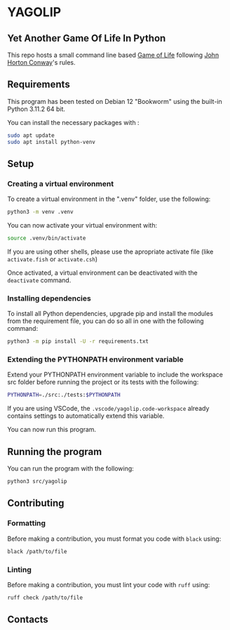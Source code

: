 # YAGOLIP

## Yet Another Game Of Life In Python

This repo hosts a small command line based [Game of Life](https://en.wikipedia.org/wiki/Conway%27s_Game_of_Life) following [John Horton Conway](https://en.wikipedia.org/wiki/John_Horton_Conway)'s rules.

## Requirements

This program has been tested on Debian 12 "Bookworm" using the built-in Python 3.11.2 64 bit.

You can install the necessary packages with :

```sh
sudo apt update
sudo apt install python-venv
```

## Setup

### Creating a virtual environment

To create a virtual environment in the ".venv" folder, use the following:

```sh
python3 -m venv .venv
```

You can now activate your virtual environment with:

```sh
source .venv/bin/activate
```

If you are using other shells, please use the apropriate activate file (like `activate.fish` or `activate.csh`)

Once activated, a virtual environment can be deactivated with the `deactivate` command.

### Installing dependencies

To install all Python dependencies, upgrade pip and install the modules from the requirement file, you can do so all in one with the following command:

```sh
python3 -m pip install -U -r requirements.txt
```

### Extending the PYTHONPATH environment variable

Extend your PYTHONPATH environment variable to include the workspace src folder before running the project or its tests with the following:

```sh
PYTHONPATH=./src:./tests:$PYTHONPATH
```

If you are using VSCode, the `.vscode/yagolip.code-workspace` already contains settings to automatically extend this variable.

You can now run this program.

## Running the program

You can run the program with the following:

```sh
python3 src/yagolip
```

## Contributing

### Formatting

Before making a contribution, you must format you code with `black` using:

```sh
black /path/to/file
```

### Linting

Before making a contribution, you must lint your code with `ruff` using:

```sh
ruff check /path/to/file
```

## Contacts
